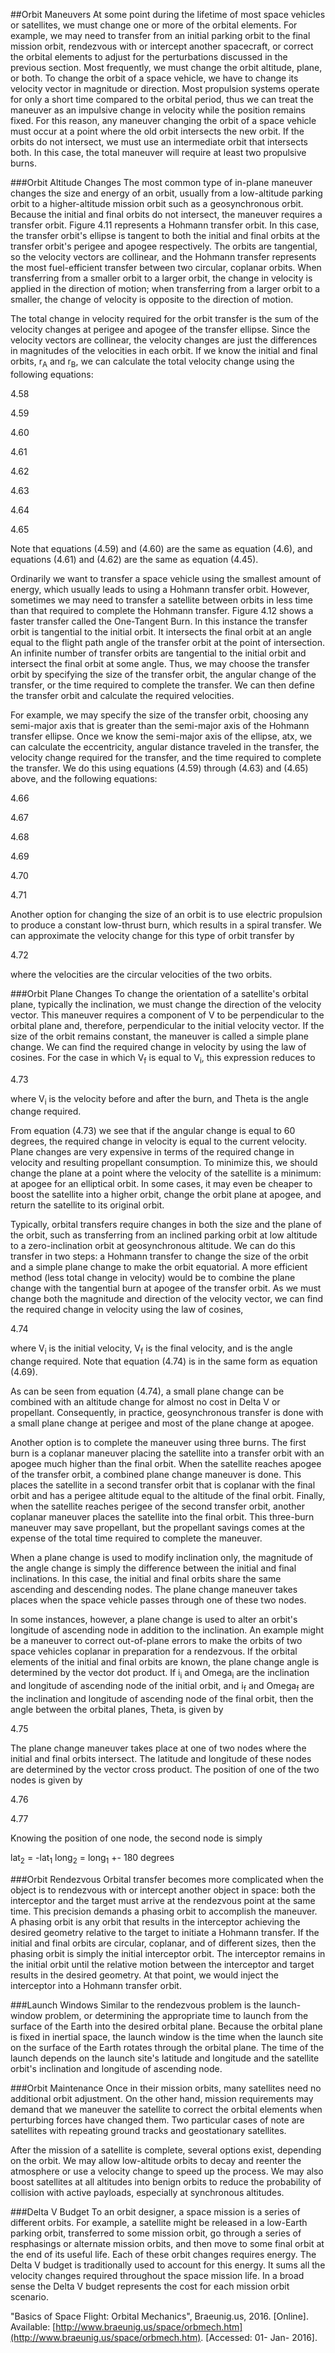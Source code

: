 ##Orbit Maneuvers
At some point during the lifetime of most space vehicles or satellites, we must change one or more of the orbital elements. For example, we may need to transfer from an initial parking orbit to the final mission orbit, rendezvous with or intercept another spacecraft, or correct the orbital elements to adjust for the perturbations discussed in the previous section. Most frequently, we must change the orbit altitude, plane, or both. To change the orbit of a space vehicle, we have to change its velocity vector in magnitude or direction. Most propulsion systems operate for only a short time compared to the orbital period, thus we can treat the maneuver as an impulsive change in velocity while the position remains fixed. For this reason, any maneuver changing the orbit of a space vehicle must occur at a point where the old orbit intersects the new orbit. If the orbits do not intersect, we must use an intermediate orbit that intersects both. In this case, the total maneuver will require at least two propulsive burns.

###Orbit Altitude Changes
The most common type of in-plane maneuver changes the size and energy of an orbit, usually from a low-altitude parking orbit to a higher-altitude mission orbit such as a geosynchronous orbit. Because the initial and final orbits do not intersect, the maneuver requires a transfer orbit. Figure 4.11 represents a Hohmann transfer orbit. In this case, the transfer orbit's ellipse is tangent to both the initial and final orbits at the transfer orbit's perigee and apogee respectively. The orbits are tangential, so the velocity vectors are collinear, and the Hohmann transfer represents the most fuel-efficient transfer between two circular, coplanar orbits. When transferring from a smaller orbit to a larger orbit, the change in velocity is applied in the direction of motion; when transferring from a larger orbit to a smaller, the change of velocity is opposite to the direction of motion.

The total change in velocity required for the orbit transfer is the sum of the velocity changes at perigee and apogee of the transfer ellipse. Since the velocity vectors are collinear, the velocity changes are just the differences in magnitudes of the velocities in each orbit. If we know the initial and final orbits, r<sub>A</sub> and r<sub>B</sub>, we can calculate the total velocity change using the following equations:

4.58

4.59

4.60

4.61

4.62

4.63

4.64

4.65

Note that equations (4.59) and (4.60) are the same as equation (4.6), and equations (4.61) and (4.62) are the same as equation (4.45).

Ordinarily we want to transfer a space vehicle using the smallest amount of energy, which usually leads to using a Hohmann transfer orbit. However, sometimes we may need to transfer a satellite between orbits in less time than that required to complete the Hohmann transfer. Figure 4.12 shows a faster transfer called the One-Tangent Burn. In this instance the transfer orbit is tangential to the initial orbit. It intersects the final orbit at an angle equal to the flight path angle of the transfer orbit at the point of intersection. An infinite number of transfer orbits are tangential to the initial orbit and intersect the final orbit at some angle. Thus, we may choose the transfer orbit by specifying the size of the transfer orbit, the angular change of the transfer, or the time required to complete the transfer. We can then define the transfer orbit and calculate the required velocities.

For example, we may specify the size of the transfer orbit, choosing any semi-major axis that is greater than the semi-major axis of the Hohmann transfer ellipse. Once we know the semi-major axis of the ellipse, atx, we can calculate the eccentricity, angular distance traveled in the transfer, the velocity change required for the transfer, and the time required to complete the transfer. We do this using equations (4.59) through (4.63) and (4.65) above, and the following equations:

4.66

4.67

4.68

4.69

4.70

4.71

Another option for changing the size of an orbit is to use electric propulsion to produce a constant low-thrust burn, which results in a spiral transfer. We can approximate the velocity change for this type of orbit transfer by

4.72

where the velocities are the circular velocities of the two orbits.

###Orbit Plane Changes
To change the orientation of a satellite's orbital plane, typically the inclination, we must change the direction of the velocity vector. This maneuver requires a component of V to be perpendicular to the orbital plane and, therefore, perpendicular to the initial velocity vector. If the size of the orbit remains constant, the maneuver is called a simple plane change. We can find the required change in velocity by using the law of cosines. For the case in which V<sub>f</sub> is equal to V<sub>i</sub>, this expression reduces to

4.73

where V<sub>i</sub> is the velocity before and after the burn, and Theta is the angle change required.

From equation (4.73) we see that if the angular change is equal to 60 degrees, the required change in velocity is equal to the current velocity. Plane changes are very expensive in terms of the required change in velocity and resulting propellant consumption. To minimize this, we should change the plane at a point where the velocity of the satellite is a minimum: at apogee for an elliptical orbit. In some cases, it may even be cheaper to boost the satellite into a higher orbit, change the orbit plane at apogee, and return the satellite to its original orbit.

Typically, orbital transfers require changes in both the size and the plane of the orbit, such as transferring from an inclined parking orbit at low altitude to a zero-inclination orbit at geosynchronous altitude. We can do this transfer in two steps: a Hohmann transfer to change the size of the orbit and a simple plane change to make the orbit equatorial. A more efficient method (less total change in velocity) would be to combine the plane change with the tangential burn at apogee of the transfer orbit. As we must change both the magnitude and direction of the velocity vector, we can find the required change in velocity using the law of cosines,

4.74

where V<sub>i</sub> is the initial velocity, V<sub>f</sub> is the final velocity, and  is the angle change required. Note that equation (4.74) is in the same form as equation (4.69).

As can be seen from equation (4.74), a small plane change can be combined with an altitude change for almost no cost in Delta V or propellant. Consequently, in practice, geosynchronous transfer is done with a small plane change at perigee and most of the plane change at apogee.

Another option is to complete the maneuver using three burns. The first burn is a coplanar maneuver placing the satellite into a transfer orbit with an apogee much higher than the final orbit. When the satellite reaches apogee of the transfer orbit, a combined plane change maneuver is done. This places the satellite in a second transfer orbit that is coplanar with the final orbit and has a perigee altitude equal to the altitude of the final orbit. Finally, when the satellite reaches perigee of the second transfer orbit, another coplanar maneuver places the satellite into the final orbit. This three-burn maneuver may save propellant, but the propellant savings comes at the expense of the total time required to complete the maneuver.

When a plane change is used to modify inclination only, the magnitude of the angle change is simply the difference between the initial and final inclinations. In this case, the initial and final orbits share the same ascending and descending nodes. The plane change maneuver takes places when the space vehicle passes through one of these two nodes.

In some instances, however, a plane change is used to alter an orbit's longitude of ascending node in addition to the inclination. An example might be a maneuver to correct out-of-plane errors to make the orbits of two space vehicles coplanar in preparation for a rendezvous. If the orbital elements of the initial and final orbits are known, the plane change angle is determined by the vector dot product. If i<sub>i</sub> and Omega<sub>i</sub> are the inclination and longitude of ascending node of the initial orbit, and i<sub>f</sub> and Omega<sub>f</sub> are the inclination and longitude of ascending node of the final orbit, then the angle between the orbital planes, Theta, is given by

4.75

The plane change maneuver takes place at one of two nodes where the initial and final orbits intersect. The latitude and longitude of these nodes are determined by the vector cross product. The position of one of the two nodes is given by

4.76

4.77

Knowing the position of one node, the second node is simply

lat<sub>2</sub> = -lat<sub>1</sub>
long<sub>2</sub> = long<sub>1</sub> +- 180 degrees

###Orbit Rendezvous
Orbital transfer becomes more complicated when the object is to rendezvous with or intercept another object in space: both the interceptor and the target must arrive at the rendezvous point at the same time. This precision demands a phasing orbit to accomplish the maneuver. A phasing orbit is any orbit that results in the interceptor achieving the desired geometry relative to the target to initiate a Hohmann transfer. If the initial and final orbits are circular, coplanar, and of different sizes, then the phasing orbit is simply the initial interceptor orbit. The interceptor remains in the initial orbit until the relative motion between the interceptor and target results in the desired geometry. At that point, we would inject the interceptor into a Hohmann transfer orbit.

###Launch Windows
Similar to the rendezvous problem is the launch-window problem, or determining the appropriate time to launch from the surface of the Earth into the desired orbital plane. Because the orbital plane is fixed in inertial space, the launch window is the time when the launch site on the surface of the Earth rotates through the orbital plane. The time of the launch depends on the launch site's latitude and longitude and the satellite orbit's inclination and longitude of ascending node.

###Orbit Maintenance
Once in their mission orbits, many satellites need no additional orbit adjustment. On the other hand, mission requirements may demand that we maneuver the satellite to correct the orbital elements when perturbing forces have changed them. Two particular cases of note are satellites with repeating ground tracks and geostationary satellites.

After the mission of a satellite is complete, several options exist, depending on the orbit. We may allow low-altitude orbits to decay and reenter the atmosphere or use a velocity change to speed up the process. We may also boost satellites at all altitudes into benign orbits to reduce the probability of collision with active payloads, especially at synchronous altitudes.

###Delta V Budget
To an orbit designer, a space mission is a series of different orbits. For example, a satellite might be released in a low-Earth parking orbit, transferred to some mission orbit, go through a series of resphasings or alternate mission orbits, and then move to some final orbit at the end of its useful life. Each of these orbit changes requires energy. The Delta V budget is traditionally used to account for this energy. It sums all the velocity changes required throughout the space mission life. In a broad sense the Delta V budget represents the cost for each mission orbit scenario.

"Basics of Space Flight: Orbital Mechanics", Braeunig.us, 2016. [Online]. Available: [http://www.braeunig.us/space/orbmech.htm](http://www.braeunig.us/space/orbmech.htm). [Accessed: 01- Jan- 2016].
